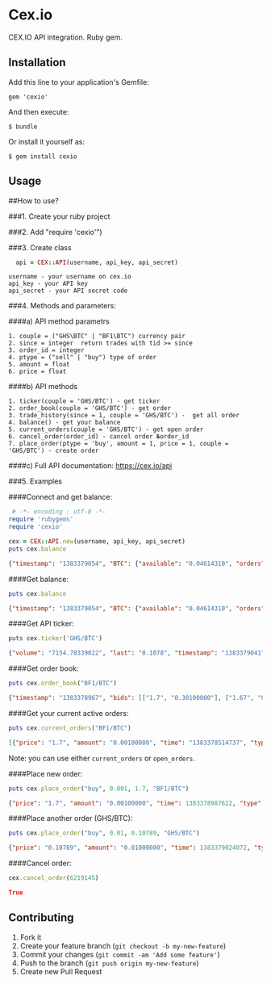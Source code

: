 # Cex.io

CEX.IO API integration. Ruby gem.

## Installation

Add this line to your application's Gemfile:

    gem 'cexio'

And then execute:

    $ bundle

Or install it yourself as:

    $ gem install cexio

## Usage

##How to use?

###1. Create your ruby project

###2. Add "require 'cexio'")

###3. Create class
```ruby
  api = CEX::API(username, api_key, api_secret)
```
```
username - your username on cex.io
api_key - your API key
api_secret - your API secret code
```
###4. Methods and parameters:

####a) API method parametrs
```
1. couple = ("GHS\BTC" | "BF1\BTC") currency pair
2. since = integer  return trades with tid >= since
3. order_id = integer
4. ptype = ("sell" | "buy") type of order
5. amount = float
6. price = float
```

####b) API methods
```
1. ticker(couple = 'GHS/BTC') - get ticker
2. order_book(couple = 'GHS/BTC') - get order
3. trade_history(since = 1, couple = 'GHS/BTC') -  get all order
4. balance() - get your balance
5. current_orders(couple = 'GHS/BTC') - get open order
6. cancel_order(order_id) - cancel order №order_id
7. place_order(ptype = 'buy', amount = 1, price = 1, couple = 'GHS/BTC') - create order
```

####c) Full API documentation: https://cex.io/api

###5. Examples

####Connect and get balance:
```ruby
 # -*- encoding : utf-8 -*-
require 'rubygems'
require 'cexio'

cex = CEX::API.new(username, api_key, api_secret)
puts cex.balance

```
```json
{"timestamp": "1383379054", "BTC": {"available": "0.04614310", "orders": "0.00170000"}, "GHS": {"available": "0.02000000"}}
```

####Get balance:
```ruby
puts cex.balance
```
```json
{"timestamp": "1383379054", "BTC": {"available": "0.04614310", "orders": "0.00170000"}, "GHS": {"available": "0.02000000"}}
```

####Get API ticker:
```ruby
puts cex.ticker('GHS/BTC')
```
```json
{"volume": "7154.78339022", "last": "0.1078", "timestamp": "1383379041", "bid": "0.10778", "high": "0.10799999", "low": "0.10670076", "ask": "0.10780000000000001"}
```

####Get order book:
```ruby
puts cex.order_book("BF1/BTC")
```
```json
{"timestamp": "1383378967", "bids": [["1.7", "0.30100000"], ["1.67", "0.00011000"], ["0.8", "0.02070000"], ["0.1002", "0.27748002"], ["0.1", "0.10000000"], ["0.011", "0.30500000"], ["0.009", "1.00000000"], ["0.00171", "0.00100000"], ["0.0012", "1.00000000"], ["0.00116819", "0.50000000"], ["0.001002", "33.00000000"], ["0.001001", "53.00000000"], ["0.001", "3.00000000"], ["0.00097626", "36.00000000"], ["0.0006", "85.00000000"], ["0.00058409", "0.50000000"], ["0.0004889", "0.06823960"], ["0.0003", "1.00000000"], ["0.00029204", "0.90000000"], ["0.0001", "101.00000000"]], "asks": []}
```

####Get your current active orders:
```ruby
puts cex.current_orders("BF1/BTC")
```
```json
[{"price": "1.7", "amount": "0.00100000", "time": "1383378514737", "type": "buy", "id": "6219104", "pending": "0.00100000"}]
```
Note: you can use either `current_orders` or `open_orders`.

####Place new order:
```ruby
puts cex.place_order("buy", 0.001, 1.7, "BF1/BTC")
```
```json
{"price": "1.7", "amount": "0.00100000", "time": 1383378987622, "type": "buy", "id": "6219145", "pending": "0.00100000"}
```

####Place another order (GHS/BTC):
```ruby
puts cex.place_order("buy", 0.01, 0.10789, "GHS/BTC")
```
```json
{"price": "0.10789", "amount": "0.01000000", "time": 1383379024072, "type": "buy", "id": "6219150", "pending": "0.00000000"}
```

####Cancel order:
```ruby
cex.cancel_order(6219145)
```
```json
True
```

## Contributing

1. Fork it
2. Create your feature branch (`git checkout -b my-new-feature`)
3. Commit your changes (`git commit -am 'Add some feature'`)
4. Push to the branch (`git push origin my-new-feature`)
5. Create new Pull Request
